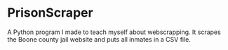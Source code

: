 # PrisonScraper
A Python program I made to teach myself about webscrapping. It scrapes the Boone county jail website and puts all inmates in a CSV file.
